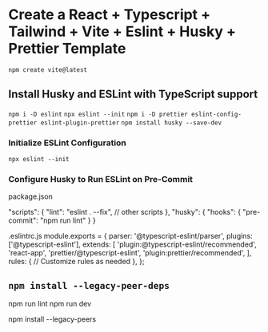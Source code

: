 # Create a React + Typescript + Tailwind + Vite + Eslint + Husky + Prettier Template

`npm create vite@latest`

## Install Husky and ESLint with TypeScript support

`npm i -D eslint`
`npx eslint --init`
`npm i -D prettier eslint-config-prettier eslint-plugin-prettier`
`npm install husky --save-dev`

### Initialize ESLint Configuration

`npx eslint --init`

### Configure Husky to Run ESLint on Pre-Commit

package.json

"scripts": {
"lint": "eslint . --fix",
// other scripts
},
"husky": {
"hooks": {
"pre-commit": "npm run lint"
}
}

.eslintrc.js
module.exports = {
parser: '@typescript-eslint/parser',
plugins: ['@typescript-eslint'],
extends: [
'plugin:@typescript-eslint/recommended',
'react-app',
'prettier/@typescript-eslint',
'plugin:prettier/recommended',
],
rules: {
// Customize rules as needed
},
};

## `npm install --legacy-peer-deps`

npm run lint
npm run dev

npm install --legacy-peers
